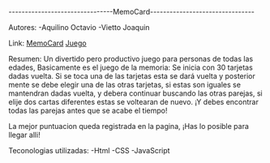 --------------------------------MemoCard--------------------------------

Autores:
	-Aquilino Octavio
	-Vietto Joaquin 

Link:
	[MemoCard](https://ucc-labcompu2.github.io/proyecto2021-aquilino-vietto/index.html)
	   [Juego](https://ucc-labcompu2.github.io/proyecto2021-aquilino-vietto/jugar.html)

Resumen:
Un divertido pero productivo juego para personas de todas las edades, 
Basicamente es el juego de la memoria: Se inicia con 30 tarjetas dadas
vuelta. Si se toca una de las tarjetas esta se dará vuelta y posterior
mente se debe elegir una de las otras tarjetas, si estas son iguales
se mantendran dadas vuelta, y debera continuar buscando las otras 
parejas, si elije dos cartas diferentes estas se voltearan de nuevo. 
¡Y debes encontrar todas las parejas antes que se acabe el tiempo!

La mejor puntuacion queda registrada en la pagina, ¡Has
lo posible para llegar alli!

Teconologias utilizadas: 
-Html
-CSS
-JavaScript

 
